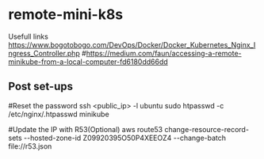 # remote-mini-k8s

Usefull links 
<https://www.bogotobogo.com/DevOps/Docker/Docker_Kubernetes_Nginx_Ingress_Controller.php>
#<https://medium.com/faun/accessing-a-remote-minikube-from-a-local-computer-fd6180dd66dd>


## Post set-ups

#Reset the password
ssh <public_ip> -l ubuntu sudo htpasswd -c /etc/nginx/.htpasswd minikube

#Update the IP with R53(Optional)
aws route53 change-resource-record-sets --hosted-zone-id Z09920395O50P4XEEOZ4 --change-batch file://r53.json
